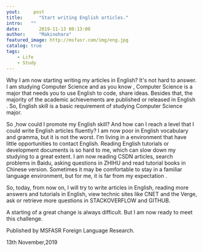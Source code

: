 ```yaml
---
yout:     post
title:      "Start writing English articles."
intro:   ""
date:       2019-11-13 08:13:00
author:     "Makinohara"
featured_image: http://msfasr.com/img/eng.jpg
catalog: true
tags:
    - Life
    - Study
---
```


Why I am now starting writing my articles in English? It's not hard to answer. I am studying Computer Science and as you know , Computer Science is a major that needs you to use English to code, share ideas. Besides that, the majority of the academic achievements are published or released in English . So, English skill is a basic requirement of studying Computer Science major.

So ,how could I promote my English skill? And how can I reach a level that I could write English articles fluently? I am now poor in English vocabulary and gramma, but it is not the worst. I'm living in a environment that have little opportunities to contact English. Reading English tutorials or development documents is so hard to me, which can slow down my studying to a great extent. I am now reading CSDN articles, search problems in Baidu, asking questions in ZHIHU and read tutorial books in Chinese version. Sometimes it may be comfortable to stay in a familiar language environment, but for me, it is far from my expectation .

So, today, from now on, I will try to write articles in English, reading more answers and tutorials in English, view technic sites like CNET and the Verge, ask or retrieve more questions in STACKOVERFLOW and GITHUB.

A starting of a great change is always difficult. But I am now ready to meet this challenge.

Published by MSFASR Foreign Language Research.

13th November,2019